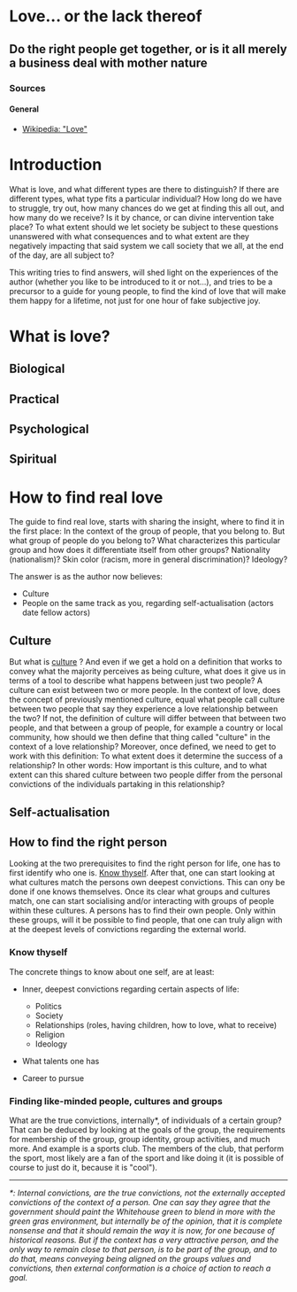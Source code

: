 # Love... or the lack thereof

## Do the right people get together, or is it all merely a business deal with mother nature

### Sources

#### General

* [Wikipedia: "Love"](https://en.wikipedia.org/wiki/Love)

# Introduction

What is love, and what different types are there to distinguish? If there are
different types, what type fits a particular individual? How long do we have to
struggle, try out, how many chances do we get at finding this all out, and how
many do we receive? Is it by chance, or can divine intervention take place? To
what extent should we let society be subject to these questions unanswered with
what consequences and to what extent are they negatively impacting that said
system we call society that we all, at the end of the day, are all subject to?

This writing tries to find answers, will shed light on the experiences of the
author (whether you like to be introduced to it or not...), and tries to be a
precursor to a guide for young people, to find the kind of love that will make
them happy for a lifetime, not just for one hour of fake subjective joy.

# What is love?



## Biological

## Practical

## Psychological

## Spiritual

# How to find real love

The guide to find real love, starts with sharing the insight, where to find it
in the first place: In the context of the group of people, that you belong to.
But what group of people do you belong to? What characterizes this particular
group and how does it differentiate itself from other groups? Nationality
(nationalism)? Skin color (racism, more in general discrimination)? Ideology?

The answer is as the author now believes:

* Culture
* People on the same track as you, regarding self-actualisation (actors date
  fellow actors)

## Culture

But what is
[culture](https://en.wikipedia.org/wiki/Culture)
? And even if we get a hold on a definition that works to convey what the
majority perceives as being culture, what does it give us in terms of a tool
to describe what happens between just two people?
A culture can exist between two or more people. In the context of love, does the
concept of previously mentioned culture, equal what people call culture between
two people that say they experience a love relationship between the two?
If not, the definition of culture will differ between that between two people,
and that between a group of people, for example a country or local community,
how should we then define that thing called "culture" in the context of a love
relationship? Moreover, once defined, we need to get to work with this
definition: To what extent does it determine the success of a relationship?
In other words: How important is this culture, and to what extent can this
shared culture between two people differ from the personal convictions of the
individuals partaking in this relationship?



## Self-actualisation

## How to find the right person

Looking at the two prerequisites to find the right person for life, one has to
first identify who one is.
[Know thyself](https://en.wikipedia.org/wiki/Know_thyself).
After that, one can start looking at what cultures match the persons own deepest
convictions. This can ony be done if one knows themselves. Once its clear what
groups and cultures match, one can start socialising and/or interacting with
groups of people within these cultures. A persons has to find their own people.
Only within these groups, will it be possible to find people, that one can truly
align with at the deepest levels of convictions regarding the external world.

### Know thyself

The concrete things to know about one self, are at least:

* Inner, deepest convictions regarding certain aspects of life:

  * Politics
  * Society
  * Relationships (roles, having children, how to love, what to receive)
  * Religion
  * Ideology

* What talents one has
* Career to pursue

### Finding like-minded people, cultures and groups

What are the true convictions, internally*, of individuals of a certain group?
That can be deduced by looking at the goals of the group, the requirements for
membership of the group, group identity, group activities, and much more. And
example is a sports club. The members of the club, that perform the sport, most
likely are a fan of the sport and like doing it (it is possible of course to
just do it, because it is "cool").

---

_*: Internal convictions, are the true convictions, not the externally accepted
convictions of the context of a person. One can say they agree that the
government should paint the Whitehouse green to blend in more with the green
gras environment, but internally be of the opinion, that it is complete nonsense
and that it should remain the way it is now, for one because of historical
reasons. But if the context has a very attractive person, and the only way to
remain close to that person, is to be part of the group, and to do that, means
conveying being aligned on the groups values and convictions, then external
conformation is a choice of action to reach a goal._